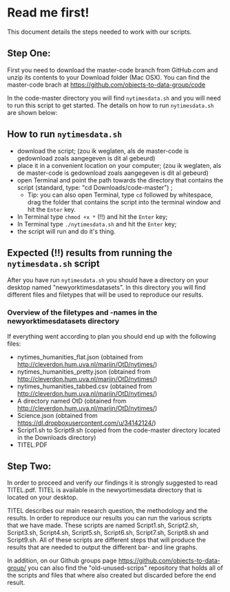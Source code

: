 # Read me first!

This document details the steps needed to work with our scripts.

## Step One:

First you need to download the master-code branch from GitHub.com and unzip its contents to your Download folder (Mac OSX). You can find the master-code brach at https://github.com/objects-to-data-group/code

In the code-master directory you will find `nytimesdata.sh` and you will need to run this script to get started. The details on how to run `nytimesdata.sh` are shown below:

## How to run `nytimesdata.sh`
* download the script; (zou ik weglaten, als de master-code is gedownload zoals aangegeven is dit al gebeurd)
* place it in a convenient location on your computer; (zou ik weglaten, als de master-code is gedownload zoals aangegeven is dit al gebeurd)
* open Terminal and point the path towards the directory that contains the script (standard, type: "cd Downloads/code-master") ;
  * Tip: you can also open Terminal, type `cd` followed by whitespace, drag the folder that contains the script into the terminal window and hit the `Enter` key.
* In Terminal type `chmod +x *` (!!) and hit the `Enter` key;
* In Terminal type `./nytimesdata.sh` and hit the `Enter` key;
* the script will run and do it's thing.

## Expected (!!) results from running the `nytimesdata.sh` script

After you have run `nytimesdata.sh` you should have a directory on your desktop named "newyorktimesdatasets". In this directory you will find different files and filetypes that will be used to reproduce our results. 

### Overview of the filetypes and -names in the newyorktimesdatasets directory 

If everything went according to plan you should end up with the following files:

* nytimes_humanities_flat.json (obtained from http://cleverdon.hum.uva.nl/marijn/OtD/nytimes/)
* nytimes_humanities_pretty.json (obtained from http://cleverdon.hum.uva.nl/marijn/OtD/nytimes/)
* nytimes_humanities_tabbed.csv (obtained from http://cleverdon.hum.uva.nl/marijn/OtD/nytimes/)
* A directory named OtD (obtained from http://cleverdon.hum.uva.nl/marijn/OtD/nytimes/)
* Science.json (obtained from https://dl.dropboxusercontent.com/u/34142124/)
* Script1.sh to Script9.sh (copied from the code-master directory located in the Downloads directory)
* TITEL.PDF

## Step Two:

In order to proceed and verify our findings it is strongly suggested to read TITEL.pdf. TITEL is available in the newyortimesdata directory that is located on your desktop.

TITEL describes our main research question, the methodology and the results. In order to reproduce our results you can run the various scripts that we have made. These scripts are named Script1.sh, Script2.sh, Script3.sh, Script4.sh, Script5.sh, Script6.sh, Script7.sh, Script8.sh and Script9.sh. All of these scripts are different steps that will produce the results that are needed to output the different bar- and line graphs.

In addition, on our Github groups page https://github.com/objects-to-data-group/ you can also find the "old-unused-scrips" repository that holds all of the scripts and files that where also created but discarded before the end result. 